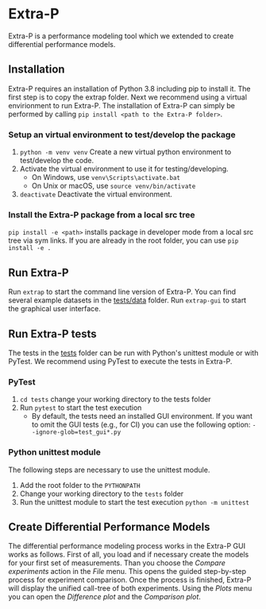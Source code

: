 Extra-P
=======

Extra-P is a performance modeling tool which we extended to create differential performance models.

Installation
------------

Extra-P requires an installation of Python 3.8 including pip to install it. The first step is to copy the extrap folder.
Next we recommend using a virtual envirionment to run Extra-P. The installation of Extra-P can simply be performed by calling
`pip install <path to the Extra-P folder>`.

### Setup an virtual environment to test/develop the package

1. `python -m venv venv` Create a new virtual python environment to test/develop the code.
2. Activate the virtual environment to use it for testing/developing.
    * On Windows, use `venv\Scripts\activate.bat`
    * On Unix or macOS, use `source venv/bin/activate`
3. `deactivate` Deactivate the virtual environment.

### Install the Extra-P package from a local src tree

`pip install -e <path>` installs package in developer mode from a local src tree via sym links. If you are already in
the root folder, you can use `pip install -e .`

Run Extra-P
-----------

Run `extrap` to start the command line version of Extra-P. You can find several example datasets in
the [tests/data](extrap/tests/data) folder. 
Run `extrap-gui` to start the graphical user interface.

Run Extra-P tests
-----------------

The tests in the [tests](extrap/tests) folder can be run with Python's unittest module or with PyTest. We recommend using
PyTest to execute the tests in Extra-P.

### PyTest

1. `cd tests` change your working directory to the tests folder
2. Run `pytest` to start the test execution
    * By default, the tests need an installed GUI environment. If you want to omit the GUI tests (e.g., for CI) you can
      use the following option: `--ignore-glob=test_gui*.py`

### Python unittest module

The following steps are necessary to use the unittest module.

1. Add the root folder to the `PYTHONPATH`
2. Change your working directory to the `tests` folder
3. Run the unittest module to start the test execution `python -m unittest`

Create Differential Performance Models
--------------------------------------

The differential performance modeling process works in the Extra-P GUI works as follows. 
First of all, you load and if necessary create the models for your first set of measurements. 
Than you choose the *Compare experiments* action in the *File* menu. 
This opens the guided step-by-step process for experiment comparison. 
Once the process is finished, Extra-P will display the unified call-tree of both experiments.
Using the *Plots* menu you can open the *Difference plot* and the *Comparison plot*.